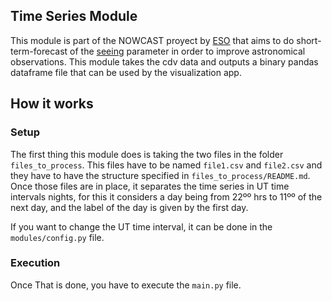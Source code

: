 ## Time Series Module
This module is part of the NOWCAST proyect by [ESO](https://www.eso.org) that aims to do short-term-forecast of the [seeing](https://en.wikipedia.org/wiki/Astronomical_seeing) parameter in order to improve astronomical observations. This module takes the cdv data and outputs a binary pandas dataframe file that can be used by the visualization app.


## How it works

### Setup
The first thing this module does is taking the two files in the folder ``files_to_process``. This files have to be named ``file1.csv`` and ``file2.csv`` and they have to have the structure specified in ``files_to_process/README.md``. Once those files are in place, it separates the time series in UT time intervals nights, for this it considers a day being from 22ºº hrs to 11ºº of the next day, and the label of the day is given by the first day.

If you want to change the UT time interval, it can be done in the ``modules/config.py`` file.

### Execution

Once That is done, you have to execute the ``main.py`` file.
